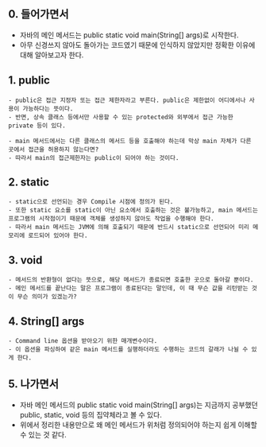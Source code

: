 ## 0. 들어가면서
* 자바의 메인 메서드는 public static void main(String[] args)로 시작한다.
* 아무 신경쓰지 않아도 돌아가는 코드였기 때문에 인식하지 않았지만 정확한 이유에 대해 알아보고자 한다.

## 1. public
```
- public은 접근 지정자 또는 접근 제한자라고 부른다. public은 제한없이 어디에서나 사용이 가능하다는 뜻이다.
- 반면, 상속 클래스 등에서만 사용할 수 있는 protected와 외부에서 접근 가능한 private 등이 있다.

- main 메서드에서는 다른 클래스의 메서드 등을 호출해야 하는데 막상 main 자체가 다른 곳에서 접근을 허용하지 않는다면?
- 따라서 main의 접근제한자는 public이 되어야 하는 것이다.
```

## 2. static
```
- static으로 선언되는 경우 Compile 시점에 정의가 된다. 
- 또한 static 요소를 static이 아닌 요소에서 호출하는 것은 불가능하고, main 메서드는 프로그램의 시작점이기 때문에 객체를 생성하지 않아도 작업을 수행해야 한다.
- 따라서 main 메서드는 JVM에 의해 호출되기 때문에 반드시 static으로 선언되어 미리 메모리에 로드되어 있어야 한다.
```

## 3. void
```
- 메서드의 반환형이 없다는 뜻으로, 해당 메서드가 종료되면 호출한 곳으로 돌아갈 뿐이다.
- 메인 메서드를 끝난다는 말은 프로그램이 종료된다는 말인데, 이 때 무슨 값을 리턴받는 것이 무슨 의미가 있겠는가?
```


## 4. String[] args
```
- Command line 옵션을 받아오기 위한 매개변수이다.
- 이 옵션을 파싱하여 같은 main 메서드를 실행하더라도 수행하는 코드의 갈래가 나뉠 수 있게 한다.
```

## 5. 나가면서
* 자바 메인 메서드의 public static void main(String[] args)는 지금까지 공부했던 public, static, void 등의 집약체라고 볼 수 있다.
* 위에서 정리한 내용만으로 왜 메인 메서드가 위처럼 정의되어야 하는지 쉽게 이해할 수 있는 것 같다.

